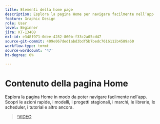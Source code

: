 ```yaml
---
title: Elementi della home page
description: Esplora la pagina Home per navigare facilmente nell’app
feature: Graphic Design
role: User
level: Beginner
jira: KT-13408
exl-id: e348f971-0dee-4282-860b-f33c2a05cd47
source-git-commit: 409e067ded1abd3bdf5b7bedc7616112b4589a60
workflow-type: tm+mt
source-wordcount: '47'
ht-degree: 0%

---
```


# Contenuto della pagina Home

Esplora la pagina Home in modo da poter navigare facilmente nell’app. Scopri le azioni rapide, i modelli, i progetti stagionali, i marchi, le librerie, lo scheduler, i tutorial e altro ancora.

>[!VIDEO](https://video.tv.adobe.com/v/3426924?quality=12&learn=on&hidetitle=true)
